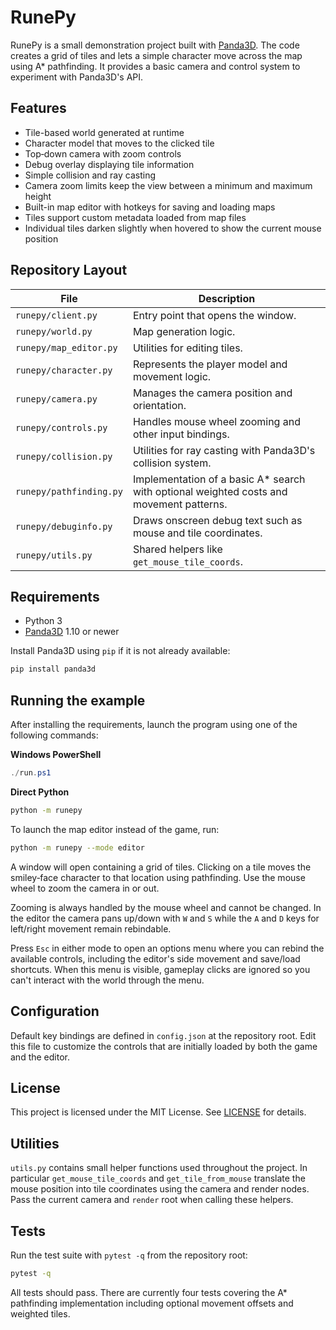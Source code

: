 # RunePy

RunePy is a small demonstration project built with [Panda3D](https://www.panda3d.org/). The code creates a grid of tiles and lets a simple character move across the map using A* pathfinding. It provides a basic camera and control system to experiment with Panda3D's API.

## Features

- Tile-based world generated at runtime
- Character model that moves to the clicked tile
- Top‑down camera with zoom controls
- Debug overlay displaying tile information
- Simple collision and ray casting
- Camera zoom limits keep the view between a minimum and maximum height
- Built-in map editor with hotkeys for saving and loading maps
- Tiles support custom metadata loaded from map files
- Individual tiles darken slightly when hovered to show the current mouse
  position

## Repository Layout

| File | Description |
|------|-------------|
| `runepy/client.py` | Entry point that opens the window. |
| `runepy/world.py` | Map generation logic. |
| `runepy/map_editor.py` | Utilities for editing tiles. |
| `runepy/character.py` | Represents the player model and movement logic. |
| `runepy/camera.py` | Manages the camera position and orientation. |
| `runepy/controls.py` | Handles mouse wheel zooming and other input bindings. |
| `runepy/collision.py` | Utilities for ray casting with Panda3D's collision system. |
| `runepy/pathfinding.py` | Implementation of a basic A* search with optional weighted costs and movement patterns. |
| `runepy/debuginfo.py` | Draws onscreen debug text such as mouse and tile coordinates. |
| `runepy/utils.py` | Shared helpers like `get_mouse_tile_coords`. |

## Requirements

- Python 3
- [Panda3D](https://www.panda3d.org/) 1.10 or newer

Install Panda3D using `pip` if it is not already available:

```bash
pip install panda3d
```

## Running the example

After installing the requirements, launch the program using one of the following commands:

**Windows PowerShell**
```powershell
./run.ps1
```

**Direct Python**
```bash
python -m runepy
```

To launch the map editor instead of the game, run:

```bash
python -m runepy --mode editor
```

A window will open containing a grid of tiles. Clicking on a tile moves the smiley‑face character to that location using pathfinding. Use the mouse wheel to zoom the camera in or out.

Zooming is always handled by the mouse wheel and cannot be changed. In the editor the camera pans up/down with ``W`` and ``S`` while the ``A`` and ``D`` keys for left/right movement remain rebindable.

Press ``Esc`` in either mode to open an options menu where you can rebind the available controls, including the editor's side movement and save/load shortcuts. When this menu is visible, gameplay clicks are ignored so you can't interact with the world through the menu.

## Configuration

Default key bindings are defined in ``config.json`` at the repository root. Edit this file to customize the controls that are initially loaded by both the game and the editor.

## License

This project is licensed under the MIT License. See [LICENSE](LICENSE) for details.


## Utilities

`utils.py` contains small helper functions used throughout the project. In particular
`get_mouse_tile_coords` and `get_tile_from_mouse` translate the mouse position into
tile coordinates using the camera and render nodes. Pass the current camera and
`render` root when calling these helpers.

## Tests

Run the test suite with `pytest -q` from the repository root:

```bash
pytest -q
```

All tests should pass. There are currently four tests covering the A* pathfinding
implementation including optional movement offsets and weighted tiles.
